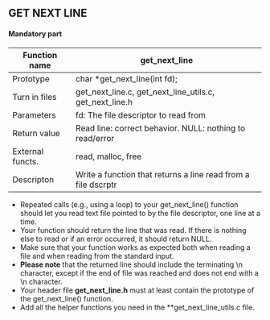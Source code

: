 ## GET NEXT LINE

#### Mandatory part

| Function name     | get_next_line                                                 |
|-------------------|---------------------------------------------------------------|
| Prototype         | char *get_next_line(int fd);                                  |
| Turn in files     | get_next_line.c, get_next_line_utils.c, get_next_line.h       |
| Parameters        | fd: The file descriptor to read from                          |
| Return value      | Read line: correct behavior. NULL: nothing to read/error      |
| External functs.  | read, malloc, free                                            |
| Descripton        | Write a function that returns a line read from a file dscrptr |

* Repeated calls (e.g., using a loop) to your get_next_line() function should let you read text file pointed to by the file descriptor, one line at a time.
* Your function should return the line that was read. If there is nothing else to read or if an error occurred, it should return NULL.
* Make sure that your function works as expected both when reading a file and when reading from the standard input.
* **Please note** that the returned line should include the terminating \n character, except if the end of file was reached and does not end with a \n character.
* Your header file **get_next_line.h** must at least contain the prototype of the get_next_line() function.
* Add all the helper functions you need in the **get_next_line_utils.c file.

